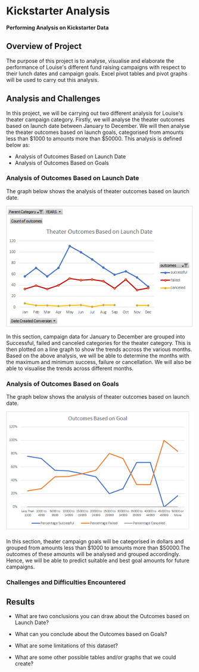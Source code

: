 # Kickstarter Analysis
**Performing Analysis on Kickstarter Data**

  ## Overview of Project
  The purpose of this project is to analyse, visualise and elaborate the performance of Louise's different fund raising campaigns with respect to their lunch dates and campaign goals. Excel pivot tables and pivot graphs will be used to carry out this analysis.

  ## Analysis and Challenges
  In this project, we will be carrying out two different analysis for Louise's theater campaign category.
  Firstly, we will analyse the theater outcomes based on launch date between January to December. We will then analyse the theater outcomes based on launch goals, categorised from amounts less than $1000 to amounts more than $50000. This analysis is defined below as:
  + Analysis of Outcomes Based on Launch Date
  + Analysis of Outcomes Based on Goals

   ### Analysis of Outcomes Based on Launch Date
   The graph below shows the analysis of theater outcomes based on launch date.

   ![Launch_Date_Oucomes](https://github.com/nnamdiilokah/kickstarter-analysis/blob/main/Theater_Outcomes_vs_Launch.png)
   
   In this section, campaign data for January to December are grouped into Successful, failed and canceled categories for the theater category. This is then plotted on a line graph to show the trends accross the various months. Based on the above analysis, we will be able to determine the months with the maximum and minimum success, failure or cancellation. We will also be able to visualise the trends across different months.

   ### Analysis of Outcomes Based on Goals
   The graph below shows the analysis of theater outcomes based on launch date.

   ![Goals_Oucomes](https://github.com/nnamdiilokah/kickstarter-analysis/blob/main/Outcomes_vs_Goals.png)

   In this section, theater campaign goals will be categorised in dollars and grouped from amounts less than $1000 to amounts more than $50000.The outcomes of these amounts will be analysed and grouped accordingly. Hence, we will be able to predict suitable and best goal amounts for future campaigns.

   ### Challenges and Difficulties Encountered

## Results

- What are two conclusions you can draw about the Outcomes based on Launch Date?

- What can you conclude about the Outcomes based on Goals?

- What are some limitations of this dataset?

- What are some other possible tables and/or graphs that we could create?
